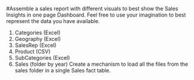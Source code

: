 #Assemble a sales report with different visuals to best show the 
Sales Insights in one page Dashboard. Feel free to use your 
imagination to best represent the data you have available.
1. Categories (Excel)
2. Geography (Excel)
3. SalesRep (Excel)
4. Product (CSV)
5. SubCategories (Excel)
6. Sales (folder by year)
Create a mechanism to load all the files from the sales folder in 
a single Sales fact table.
